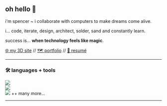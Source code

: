 ## oh hello 🖖

i'm spencer ~ i collaborate with computers to make dreams come alive. 

<p>
  i... code, iterate, design, architect, solder, sand and constantly learn.
</p>

<p>
  success is... <b>when technology feels like magic</b>.
</p>

<!--
**spencercap/spencercap** is a ✨ _special_ ✨ repository because its `README.md` (this file) appears on your GitHub profile.

Here are some ideas to get you started:

- 🔭 I’m currently working on ...
- 🌱 I’m currently learning ...
- 👯 I’m looking to collaborate on ...
- 🤔 I’m looking for help with ...
- 💬 Ask me about ...
- 📫 How to reach me: ...
- 😄 Pronouns: ...
- ⚡ Fun fact: ...
-->

 [🌐 my 3D site](https://www.spencercappiello.com/)
 //
 [🗺️ portfolio](https://www.spencercappiello.com/assets/!SC_DECK.pdf)
 //
 [📄 resumé](https://www.spencercappiello.com/assets/!SpencerCappiello_Resume.pdf)


 <hr>
 

### 🛠️ languages + tools
<p align="">
  <img src="https://skillicons.dev/icons?i=html,ts,js,nodejs,vue,vitest,react,vite,webflow" />
  <br/>
  <img src="https://skillicons.dev/icons?i=firebase,supabase,mongodb,postgres,prisma,github,githubactions,cloudflare,postman,deno" />
  <br/>
  <img src="https://skillicons.dev/icons?i=figma,arduino,p5js,d3,blender,unreal,ableton" />
  <span>++ many more...</span>
</p>

<hr>

